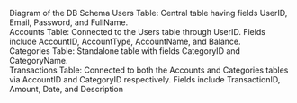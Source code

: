 Diagram of the DB Schema
Users Table: Central table having fields UserID, Email, Password, and FullName.  
Accounts Table: Connected to the Users table through UserID. Fields include AccountID, AccountType, AccountName, and Balance.  
Categories Table: Standalone table with fields CategoryID and CategoryName.  
Transactions Table: Connected to both the Accounts and Categories tables via AccountID and CategoryID respectively. Fields include TransactionID, Amount, Date, and Description
